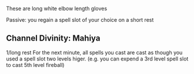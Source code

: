 These are long white elbow length gloves

Passive: you regain a spell slot of your choice on a short rest

## Channel Divinity: Mahiya
1/long rest
For the next minute, all spells you cast are cast as though you used a spell slot two levels higer. (e.g. you can expend a 3rd level spell slot to cast 5th level fireball)